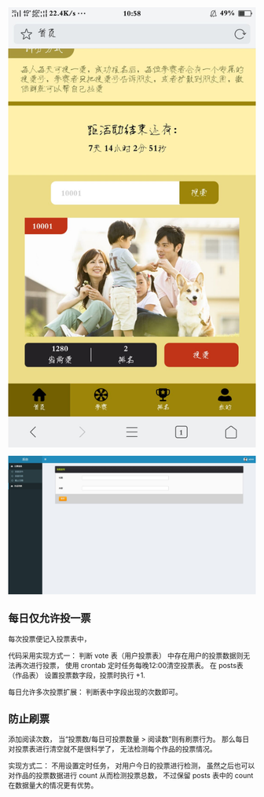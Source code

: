 <div align=center><img width="550" src="home.jpg"/></div>

![后台](back.png)
## 每日仅允许投一票
每次投票便记入投票表中，

代码采用实现方式一：
判断 vote 表（用户投票表） 中存在用户的投票数据则无法再次进行投票，
使用 crontab 定时任务每晚12:00清空投票表。
在 posts表（作品表） 设置投票数字段，投票时执行 +1.

每日允许多次投票扩展：
判断表中字段出现的次数即可。

## 防止刷票
添加阅读次数，
当“投票数/每日可投票数量 > 阅读数”则有刷票行为。
那么每日对投票表进行清空就不是很科学了，
无法检测每个作品的投票情况。

实现方式二：
不用设置定时任务，
对用户今日的投票进行检测，
虽然之后也可以对作品的投票数据进行 count 从而检测投票总数，
不过保留 posts 表中的 count 在数据量大的情况更有优势。

